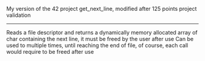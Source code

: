 My version of the 42 project get_next_line, modified after 125 points project validation
________________________________________________________________________________________
Reads a file descriptor and returns a dynamically memory allocated array of char containing the next line, it must be freed by the user after use
Can be used to multiple times, until reaching the end of file, of course, each call would require to be freed after use
